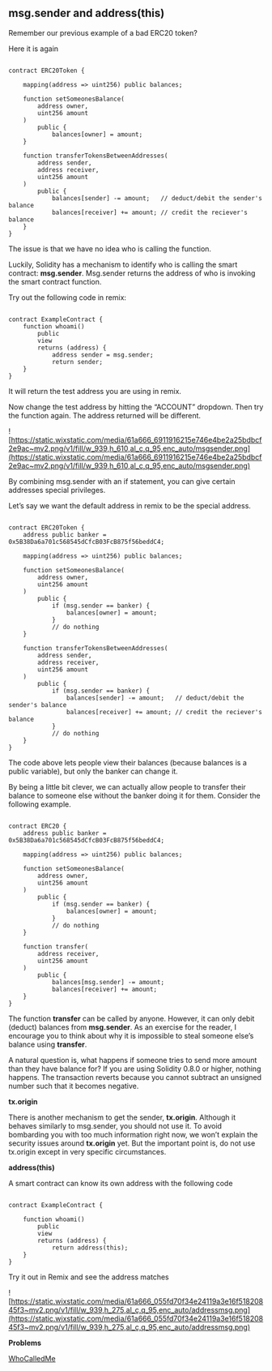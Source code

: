 ## msg.sender and address(this)

Remember our previous example of a bad ERC20 token?

Here it is again

```solidity

contract ERC20Token {

    mapping(address => uint256) public balances;

    function setSomeonesBalance(
        address owner, 
        uint256 amount
    ) 
        public {
            balances[owner] = amount;
    }

    function transferTokensBetweenAddresses(
        address sender, 
        address receiver, 
        uint256 amount
    ) 
        public {
            balances[sender] -= amount;   // deduct/debit the sender's balance
            balances[receiver] += amount; // credit the reciever's balance
    }
}

```

The issue is that we have no idea who is calling the function.

Luckily, Solidity has a mechanism to identify who is calling the smart contract: **msg.sender**. Msg.sender returns the address of who is invoking the smart contract function.

Try out the following code in remix:

```solidity

contract ExampleContract {
    function whoami()
        public
        view 
        returns (address) {
            address sender = msg.sender;
            return sender;
    }
}
```

It will return the test address you are using in remix.

Now change the test address by hitting the “ACCOUNT” dropdown. Then try the function again. The address returned will be different.

![https://static.wixstatic.com/media/61a666_6911916215e746e4be2a25bdbcf2e9ac~mv2.png/v1/fill/w_939,h_610,al_c,q_95,enc_auto/msgsender.png](https://static.wixstatic.com/media/61a666_6911916215e746e4be2a25bdbcf2e9ac~mv2.png/v1/fill/w_939,h_610,al_c,q_95,enc_auto/msgsender.png)

By combining msg.sender with an if statement, you can give certain addresses special privileges.

Let’s say we want the default address in remix to be the special address.

```solidity

contract ERC20Token {
    address public banker = 0x5B38Da6a701c568545dCfcB03FcB875f56beddC4;

    mapping(address => uint256) public balances;

    function setSomeonesBalance(
        address owner, 
        uint256 amount
    ) 
        public {
            if (msg.sender == banker) {
                balances[owner] = amount;
            }
            // do nothing
    }

    function transferTokensBetweenAddresses(
        address sender, 
        address receiver, 
        uint256 amount
    ) 
        public {
            if (msg.sender == banker) {
                balances[sender] -= amount;   // deduct/debit the sender's balance
                balances[receiver] += amount; // credit the reciever's balance
            }
            // do nothing
    }
}

```

The code above lets people view their balances (because balances is a public variable), but only the banker can change it.

By being a little bit clever, we can actually allow people to transfer their balance to someone else without the banker doing it for them. Consider the following example.

```solidity

contract ERC20 {
    address public banker = 0x5B38Da6a701c568545dCfcB03FcB875f56beddC4;

    mapping(address => uint256) public balances;

    function setSomeonesBalance(
        address owner, 
        uint256 amount
    ) 
        public {
            if (msg.sender == banker) {
                balances[owner] = amount;
            }
            // do nothing
    }

    function transfer(
        address receiver, 
        uint256 amount
    ) 
        public {
            balances[msg.sender] -= amount;
            balances[receiver] += amount;
    }
}

```

The function **transfer** can be called by anyone. However, it can only debit (deduct) balances from **msg.sender**. As an exercise for the reader, I encourage you to think about why it is impossible to steal someone else’s balance using **transfer**.

A natural question is, what happens if someone tries to send more amount than they have balance for? If you are using Solidity 0.8.0 or higher, nothing happens. The transaction reverts because you cannot subtract an unsigned number such that it becomes negative.

**tx.origin**

There is another mechanism to get the sender, **tx.origin**. Although it behaves similarly to msg.sender, you should not use it. To avoid bombarding you with too much information right now, we won’t explain the security issues around **tx.origin** yet. But the important point is, do not use tx.origin except in very specific circumstances.

**address(this)**

A smart contract can know its own address with the following code

```solidity

contract ExampleContract {

    function whoami()
        public
        view 
        returns (address) {
            return address(this);
    }
}
```

Try it out in Remix and see the address matches

![https://static.wixstatic.com/media/61a666_055fd70f34e24119a3e16f51820845f3~mv2.png/v1/fill/w_939,h_275,al_c,q_95,enc_auto/addressmsg.png](https://static.wixstatic.com/media/61a666_055fd70f34e24119a3e16f51820845f3~mv2.png/v1/fill/w_939,h_275,al_c,q_95,enc_auto/addressmsg.png)

**Problems**

[WhoCalledMe](https://github.com/RareSkills/Solidity-Exercises/tree/main/WhoCalledMe)
